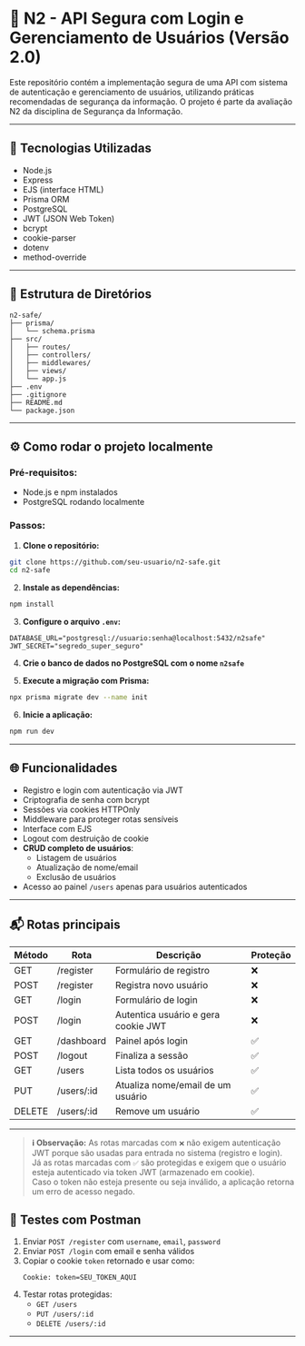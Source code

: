 # 🔐 N2 - API Segura com Login e Gerenciamento de Usuários (Versão 2.0)

Este repositório contém a implementação segura de uma API com sistema de autenticação e gerenciamento de usuários, utilizando práticas recomendadas de segurança da informação. O projeto é parte da avaliação N2 da disciplina de Segurança da Informação.

---

## 🚀 Tecnologias Utilizadas

- Node.js
- Express
- EJS (interface HTML)
- Prisma ORM
- PostgreSQL
- JWT (JSON Web Token)
- bcrypt
- cookie-parser
- dotenv
- method-override

---

## 📁 Estrutura de Diretórios

```
n2-safe/
├── prisma/
│   └── schema.prisma
├── src/
│   ├── routes/
│   ├── controllers/
│   ├── middlewares/
│   ├── views/
│   └── app.js
├── .env
├── .gitignore
├── README.md
└── package.json
```

---

## ⚙️ Como rodar o projeto localmente

### Pré-requisitos:

- Node.js e npm instalados
- PostgreSQL rodando localmente

### Passos:

1. **Clone o repositório:**

```bash
git clone https://github.com/seu-usuario/n2-safe.git
cd n2-safe
```

2. **Instale as dependências:**

```bash
npm install
```

3. **Configure o arquivo `.env`:**

```env
DATABASE_URL="postgresql://usuario:senha@localhost:5432/n2safe"
JWT_SECRET="segredo_super_seguro"
```

4. **Crie o banco de dados no PostgreSQL com o nome `n2safe`**

5. **Execute a migração com Prisma:**

```bash
npx prisma migrate dev --name init
```

6. **Inicie a aplicação:**

```bash
npm run dev
```

---

## 🌐 Funcionalidades

- Registro e login com autenticação via JWT
- Criptografia de senha com bcrypt
- Sessões via cookies HTTPOnly
- Middleware para proteger rotas sensíveis
- Interface com EJS
- Logout com destruição de cookie
- **CRUD completo de usuários**:
  - Listagem de usuários
  - Atualização de nome/email
  - Exclusão de usuários
- Acesso ao painel `/users` apenas para usuários autenticados

---

## 📬 Rotas principais

| Método | Rota       | Descrição                           | Proteção |
| ------ | ---------- | ----------------------------------- | -------- |
| GET    | /register  | Formulário de registro              | ❌       |
| POST   | /register  | Registra novo usuário               | ❌       |
| GET    | /login     | Formulário de login                 | ❌       |
| POST   | /login     | Autentica usuário e gera cookie JWT | ❌       |
| GET    | /dashboard | Painel após login                   | ✅       |
| POST   | /logout    | Finaliza a sessão                   | ✅       |
| GET    | /users     | Lista todos os usuários             | ✅       |
| PUT    | /users/:id | Atualiza nome/email de um usuário   | ✅       |
| DELETE | /users/:id | Remove um usuário                   | ✅       |

---

> **ℹ️ Observação:** As rotas marcadas com `❌` não exigem autenticação JWT porque são usadas para entrada no sistema (registro e login).  
> Já as rotas marcadas com `✅` são protegidas e exigem que o usuário esteja autenticado via token JWT (armazenado em cookie).  
> Caso o token não esteja presente ou seja inválido, a aplicação retorna um erro de acesso negado.

## 🧪 Testes com Postman

1. Enviar `POST /register` com `username`, `email`, `password`
2. Enviar `POST /login` com email e senha válidos
3. Copiar o cookie `token` retornado e usar como:
   ```
   Cookie: token=SEU_TOKEN_AQUI
   ```
4. Testar rotas protegidas:
   - `GET /users`
   - `PUT /users/:id`
   - `DELETE /users/:id`

---
